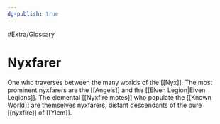 ```yaml
---
dg-publish: true
---
```

#Extra/Glossary 
# Nyxfarer

One who traverses between the many worlds of the [[Nyx]]. The most prominent nyxfarers are the [[Angels]] and the [[Elven Legion|Elven Legions]]. The elemental [[Nyxfire motes]] who populate the [[Known World]] are themselves nyxfarers, distant descendants of the pure [[nyxfire]] of [[Ylem]]. 